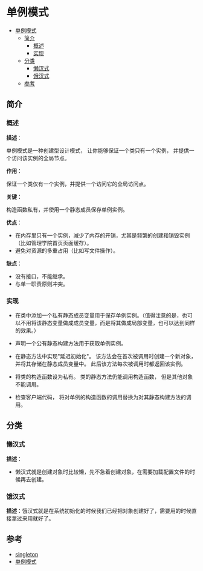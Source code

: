 # 单例模式

- [单例模式](#单例模式)
  - [简介](#简介)
    - [概述](#概述)
    - [实现](#实现)
  - [分类](#分类)
    - [懒汉式](#懒汉式)
    - [饿汉式](#饿汉式)
  - [参考](#参考)

## 简介

### 概述

**描述**：

单例模式是一种创建型设计模式， 让你能够保证一个类只有一个实例， 并提供一个访问该实例的全局节点。

**作用**：

保证一个类仅有一个实例，并提供一个访问它的全局访问点。

**关键**：

构造函数私有，并使用一个静态成员保存单例实例。

**优点**：

- 在内存里只有一个实例，减少了内存的开销，尤其是频繁的创建和销毁实例（比如管理学院首页页面缓存）。
- 避免对资源的多重占用（比如写文件操作）。

**缺点**：

- 没有接口，不能继承。
- 与单一职责原则冲突。

### 实现

- 在类中添加一个私有静态成员变量用于保存单例实例。（值得注意的是，也可以不用将该静态变量做成成员变量，而是将其做成局部变量，也可以达到同样的效果。）

- 声明一个公有静态构建方法用于获取单例实例。

- 在静态方法中实现"延迟初始化"。 该方法会在首次被调用时创建一个新对象， 并将其存储在静态成员变量中。 此后该方法每次被调用时都返回该实例。

- 将类的构造函数设为私有。 类的静态方法仍能调用构造函数， 但是其他对象不能调用。

- 检查客户端代码， 将对单例的构造函数的调用替换为对其静态构建方法的调用。

## 分类

### 懒汉式

**描述**：

- 懒汉式就是创建对象时比较懒，先不急着创建对象，在需要加载配置文件的时候再去创建。

### 饿汉式

**描述**：饿汉式就是在系统初始化的时候我们已经把对象创建好了，需要用的时候直接拿过来用就好了。

## 参考

- [singleton](https://refactoringguru.cn/design-patterns/singleton)
- [单例模式](https://www.runoob.com/design-pattern/singleton-pattern.html)
